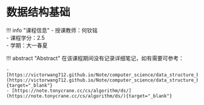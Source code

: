 # 数据结构基础

!!! info "课程信息"
    - 授课教师：何钦铭  
    - 课程学分：2.5  
    - 学期：大一春夏

!!! abstract "Abstract"
    在该课程期间没有记录详细笔记，如有需要可参考： 

    - [https://victorwang712.github.io/Note/computer_science/data_structure_basics/](https://victorwang712.github.io/Note/computer_science/data_structure_basics/){target="_blank"}   
    - [https://note.tonycrane.cc/cs/algorithm/ds/](https://note.tonycrane.cc/cs/algorithm/ds/){target="_blank"}  